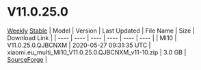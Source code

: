 # V11.0.25.0
[Weekly](#Weekly)  [Stable](#Stable)
| Model | Version | Last Updated | File Name | Size | Download Link |
| ---- | ---- | ---- | ---- | ---- | ---- |
| MI10 | V11.0.25.0.QJBCNXM | 2020-05-27 09:31:35 UTC | xiaomi.eu_multi_MI10_V11.0.25.0.QJBCNXM_v11-10.zip | 3.0 GB | [SourceForge](https://sourceforge.net/projects/xiaomi-eu-multilang-miui-roms/files/xiaomi.eu/MIUI-STABLE-RELEASES/MIUIv11/xiaomi.eu_multi_MI10_V11.0.25.0.QJBCNXM_v11-10.zip/download) |
